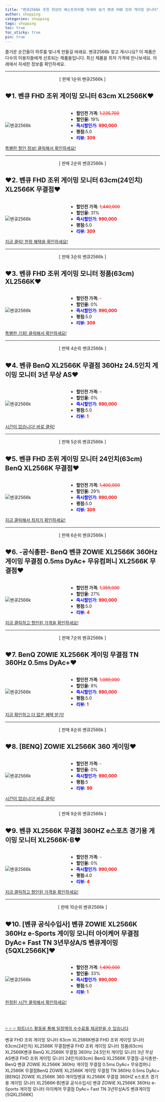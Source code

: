 ```yaml
---
title: "벤큐2566k 추천 최상의 베스트아이템 자세히 보기 벤큐 FHD 조위 게이밍 모니터"
author: shopping
categories: shopping
tags: shopping
toc: true
toc_sticky: true
pin: true
---
```

즐거운 순간들이 하루를 빛나게 만들길 바래요. 벤큐2566k 찾고 계시나요? 이 제품은 다수의 이용자들에게 선호되는 제품들입니다. 최신 제품을 최저 가격에 만나보세요. 아래에서 자세한 정보를 확인하세요.

---
<p class="toplist" style="margin: 0 auto; display: block; width: fit-content;">[ 판매 1순위 벤큐2566k ]</p>

<h2><strong>❤️1. 벤큐 FHD 조위 게이밍 모니터 63cm XL2566K❤️</strong></h2>

<div style="display: flex; align-items: center;">
    <div style="flex: 0.4;">
        <img src="https://thumbnail8.coupangcdn.com/thumbnails/remote/230x230ex/image/vendor_inventory/b473/bbefd9f9d67c164d7e34eb48189b5c9d71ff450c43bbdf1d014fd02a2bbd.jpg" alt="벤큐2566k" style="max-width: 100%;">
    </div>
    <div style="flex: 0.6; margin-left: 10px;">
        <ul>
            <li><strong>할인전 가격:</strong> <del style="color: red;">1,235,700</del></li>
            <li><strong>할인율:</strong> 19%</li>
            <li><span style='color:blue'><strong>즉시할인가:</strong></span> <span style='color:red'><strong>990,000</strong></span></li>
            <li><strong>평점:</strong>5.0</li>
            <li><span style='color:blue'><strong>리뷰:</strong></span> <span style='color:red'><strong>309</strong></span></li>
        </ul>
    </div>
</div>
<div class="center">
    <a href="https://William4Davisa.github.io?lptag=AF9450613&subid=githubio&pageKey=6371009128&traceid=V0-153&itemId=19280854406&vendorItemId=90775471405" class="myButton">
        특별한 할인 정보! 클릭해서 확인하세요!
    </a>
</div>


---
<p class="toplist" style="margin: 0 auto; display: block; width: fit-content;">[ 판매 2순위 벤큐2566k ]</p>

<h2><strong>❤️2. 벤큐 FHD 조위 게이밍 모니터 63cm(24인치) XL2566K 무결점❤️</strong></h2>

<div style="display: flex; align-items: center;">
    <div style="flex: 0.4;">
        <img src="https://thumbnail7.coupangcdn.com/thumbnails/remote/230x230ex/image/vendor_inventory/4ca6/d93c4d37658d2ae6c385190f55c3a2a0d608a28fe39b84c7e43032e13816.jpg" alt="벤큐2566k" style="max-width: 100%;">
    </div>
    <div style="flex: 0.6; margin-left: 10px;">
        <ul>
            <li><strong>할인전 가격:</strong> <del style="color: red;">1,440,000</del></li>
            <li><strong>할인율:</strong> 31%</li>
            <li><span style='color:blue'><strong>즉시할인가:</strong></span> <span style='color:red'><strong>990,000</strong></span></li>
            <li><strong>평점:</strong>5.0</li>
            <li><span style='color:blue'><strong>리뷰:</strong></span> <span style='color:red'><strong>309</strong></span></li>
        </ul>
    </div>
</div>
<div class="center">
    <a href="https://William4Davisa.github.io?lptag=AF9450613&subid=githubio&pageKey=6371009128&traceid=V0-153&itemId=23252453340&vendorItemId=90284856255" class="myButton">
        지금 클릭! 한정 혜택을 확인하세요!
    </a>
</div>


---
<p class="toplist" style="margin: 0 auto; display: block; width: fit-content;">[ 판매 3순위 벤큐2566k ]</p>

<h2><strong>❤️3. 벤큐 FHD 조위 게이밍 모니터 정품(63cm) XL2566K❤️</strong></h2>

<div style="display: flex; align-items: center;">
    <div style="flex: 0.4;">
        <img src="https://thumbnail6.coupangcdn.com/thumbnails/remote/230x230ex/image/vendor_inventory/000d/c90f1bca4a24234757d2754480d2b6393216c56d4055fd3917942e403e79.jpg" alt="벤큐2566k" style="max-width: 100%;">
    </div>
    <div style="flex: 0.6; margin-left: 10px;">
        <ul>
            <li><strong>할인전 가격:</strong> <del style="color: red;">-</del></li>
            <li><strong>할인율:</strong> 0%</li>
            <li><span style='color:blue'><strong>즉시할인가:</strong></span> <span style='color:red'><strong>990,000</strong></span></li>
            <li><strong>평점:</strong>5.0</li>
            <li><span style='color:blue'><strong>리뷰:</strong></span> <span style='color:red'><strong>309</strong></span></li>
        </ul>
    </div>
</div>
<div class="center">
    <a href="https://William4Davisa.github.io?lptag=AF9450613&subid=githubio&pageKey=6371009128&traceid=V0-153&itemId=21761403821&vendorItemId=90302680253" class="myButton">
        특별한 기회! 클릭해서 확인하세요!
    </a>
</div>


---
<p class="toplist" style="margin: 0 auto; display: block; width: fit-content;">[ 판매 4순위 벤큐2566k ]</p>

<h2><strong>❤️4. 벤큐 BenQ XL2566K 무결점 360Hz 24.5인치 게이밍 모니터 3년 무상 AS❤️</strong></h2>

<div style="display: flex; align-items: center;">
    <div style="flex: 0.4;">
        <img src="https://thumbnail8.coupangcdn.com/thumbnails/remote/230x230ex/image/vendor_inventory/ccf5/74a58273f22b16daa79dbaac567502360c97bbfd608997ec346e6aadade0.jpg" alt="벤큐2566k" style="max-width: 100%;">
    </div>
    <div style="flex: 0.6; margin-left: 10px;">
        <ul>
            <li><strong>할인전 가격:</strong> <del style="color: red;">-</del></li>
            <li><strong>할인율:</strong> 0%</li>
            <li><span style='color:blue'><strong>즉시할인가:</strong></span> <span style='color:red'><strong>990,000</strong></span></li>
            <li><strong>평점:</strong>5.0</li>
            <li><span style='color:blue'><strong>리뷰:</strong></span> <span style='color:red'><strong>1</strong></span></li>
        </ul>
    </div>
</div>
<div class="center">
    <a href="https://William4Davisa.github.io?lptag=AF9450613&subid=githubio&pageKey=8129231758&traceid=V0-153&itemId=23083345952&vendorItemId=90116836097" class="myButton">
        시간이 없습니다! 바로 클릭!
    </a>
</div>


---
<p class="toplist" style="margin: 0 auto; display: block; width: fit-content;">[ 판매 5순위 벤큐2566k ]</p>

<h2><strong>❤️5. 벤큐 FHD 조위 게이밍 모니터 24인치(63cm) BenQ XL2566K 무결점❤️</strong></h2>

<div style="display: flex; align-items: center;">
    <div style="flex: 0.4;">
        <img src="https://thumbnail7.coupangcdn.com/thumbnails/remote/230x230ex/image/vendor_inventory/4ca6/d93c4d37658d2ae6c385190f55c3a2a0d608a28fe39b84c7e43032e13816.jpg" alt="벤큐2566k" style="max-width: 100%;">
    </div>
    <div style="flex: 0.6; margin-left: 10px;">
        <ul>
            <li><strong>할인전 가격:</strong> <del style="color: red;">1,400,000</del></li>
            <li><strong>할인율:</strong> 29%</li>
            <li><span style='color:blue'><strong>즉시할인가:</strong></span> <span style='color:red'><strong>990,000</strong></span></li>
            <li><strong>평점:</strong>5.0</li>
            <li><span style='color:blue'><strong>리뷰:</strong></span> <span style='color:red'><strong>309</strong></span></li>
        </ul>
    </div>
</div>
<div class="center">
    <a href="https://William4Davisa.github.io?lptag=AF9450613&subid=githubio&pageKey=6371009128&traceid=V0-153&itemId=23284733022&vendorItemId=90317009250" class="myButton">
        지금 클릭해서 최저가 확인하세요!
    </a>
</div>


---
<p class="toplist" style="margin: 0 auto; display: block; width: fit-content;">[ 판매 6순위 벤큐2566k ]</p>

<h2><strong>❤️6. -공식총판- BenQ 벤큐 ZOWIE XL2566K 360Hz 게이밍 무결점 0.5ms DyAc+ 무유컴퍼니 XL2566K 무결점❤️</strong></h2>

<div style="display: flex; align-items: center;">
    <div style="flex: 0.4;">
        <img src="https://thumbnail8.coupangcdn.com/thumbnails/remote/230x230ex/image/vendor_inventory/4dd9/b0376bc908d396de904d1ea9d4db595fc82da9d04ad4e298d3ea96c6a736.jpg" alt="벤큐2566k" style="max-width: 100%;">
    </div>
    <div style="flex: 0.6; margin-left: 10px;">
        <ul>
            <li><strong>할인전 가격:</strong> <del style="color: red;">1,359,000</del></li>
            <li><strong>할인율:</strong> 27%</li>
            <li><span style='color:blue'><strong>즉시할인가:</strong></span> <span style='color:red'><strong>990,000</strong></span></li>
            <li><strong>평점:</strong>5.0</li>
            <li><span style='color:blue'><strong>리뷰:</strong></span> <span style='color:red'><strong>4</strong></span></li>
        </ul>
    </div>
</div>
<div class="center">
    <a href="https://William4Davisa.github.io?lptag=AF9450613&subid=githubio&pageKey=6980888946&traceid=V0-153&itemId=17051962776&vendorItemId=87049886707" class="myButton">
        지금 클릭하고 할인된 가격을 확인하세요!
    </a>
</div>


---
<p class="toplist" style="margin: 0 auto; display: block; width: fit-content;">[ 판매 7순위 벤큐2566k ]</p>

<h2><strong>❤️7. BenQ ZOWIE XL2566K 게이밍 무결점 TN 360Hz 0.5ms DyAc+❤️</strong></h2>

<div style="display: flex; align-items: center;">
    <div style="flex: 0.4;">
        <img src="https://thumbnail6.coupangcdn.com/thumbnails/remote/230x230ex/image/vendor_inventory/e08a/81d8e4b8ee42d986b6d3c986871662d2907bc4d1438817d511ebd6fafd91.jpg" alt="벤큐2566k" style="max-width: 100%;">
    </div>
    <div style="flex: 0.6; margin-left: 10px;">
        <ul>
            <li><strong>할인전 가격:</strong> <del style="color: red;">1,089,000</del></li>
            <li><strong>할인율:</strong> 9%</li>
            <li><span style='color:blue'><strong>즉시할인가:</strong></span> <span style='color:red'><strong>990,000</strong></span></li>
            <li><strong>평점:</strong>5.0</li>
            <li><span style='color:blue'><strong>리뷰:</strong></span> <span style='color:red'><strong>1</strong></span></li>
        </ul>
    </div>
</div>
<div class="center">
    <a href="https://William4Davisa.github.io?lptag=AF9450613&subid=githubio&pageKey=6981785868&traceid=V0-153&itemId=17057388075&vendorItemId=84231748156" class="myButton">
        지금 확인하고 더 많은 혜택 받기!
    </a>
</div>


---
<p class="toplist" style="margin: 0 auto; display: block; width: fit-content;">[ 판매 8순위 벤큐2566k ]</p>

<h2><strong>❤️8. [BENQ] ZOWIE XL2566K 360 게이밍❤️</strong></h2>

<div style="display: flex; align-items: center;">
    <div style="flex: 0.4;">
        <img src="https://thumbnail8.coupangcdn.com/thumbnails/remote/230x230ex/image/vendor_inventory/91e1/05461d225f64cf6349d717a40d7d9435d6832d983a8917e82b59d381d777.jpg" alt="벤큐2566k" style="max-width: 100%;">
    </div>
    <div style="flex: 0.6; margin-left: 10px;">
        <ul>
            <li><strong>할인전 가격:</strong> <del style="color: red;">-</del></li>
            <li><strong>할인율:</strong> 0%</li>
            <li><span style='color:blue'><strong>즉시할인가:</strong></span> <span style='color:red'><strong>990,000</strong></span></li>
            <li><strong>평점:</strong>5</li>
            <li><span style='color:blue'><strong>리뷰:</strong></span> <span style='color:red'><strong>99</strong></span></li>
        </ul>
    </div>
</div>
<div class="center">
    <a href="https://William4Davisa.github.io?lptag=AF9450613&subid=githubio&pageKey=7030161707&traceid=V0-153&itemId=17347117506&vendorItemId=84517518590" class="myButton">
        시간이 없습니다! 바로 클릭!
    </a>
</div>


---
<p class="toplist" style="margin: 0 auto; display: block; width: fit-content;">[ 판매 9순위 벤큐2566k ]</p>

<h2><strong>❤️9. 벤큐 XL2566K 무결점 360HZ e스포츠 경기용 게이밍 모니터 XL2566K-B❤️</strong></h2>

<div style="display: flex; align-items: center;">
    <div style="flex: 0.4;">
        <img src="https://thumbnail8.coupangcdn.com/thumbnails/remote/230x230ex/image/vendor_inventory/91e1/05461d225f64cf6349d717a40d7d9435d6832d983a8917e82b59d381d777.jpg" alt="벤큐2566k" style="max-width: 100%;">
    </div>
    <div style="flex: 0.6; margin-left: 10px;">
        <ul>
            <li><strong>할인전 가격:</strong> <del style="color: red;">-</del></li>
            <li><strong>할인율:</strong> 0%</li>
            <li><span style='color:blue'><strong>즉시할인가:</strong></span> <span style='color:red'><strong>990,000</strong></span></li>
            <li><strong>평점:</strong>4.0</li>
            <li><span style='color:blue'><strong>리뷰:</strong></span> <span style='color:red'><strong>4</strong></span></li>
        </ul>
    </div>
</div>
<div class="center">
    <a href="https://William4Davisa.github.io?lptag=AF9450613&subid=githubio&pageKey=6981732123&traceid=V0-153&itemId=17057049256&vendorItemId=87172855101" class="myButton">
        지금 클릭하고 할인된 가격을 확인하세요!
    </a>
</div>


---
<p class="toplist" style="margin: 0 auto; display: block; width: fit-content;">[ 판매 10순위 벤큐2566k ]</p>

<h2><strong>❤️10. [벤큐 공식수입사] 벤큐 ZOWIE XL2566K 360Hz e-Sports 게이밍 모니터 아이케어 무결점 DyAc+ Fast TN 3년무상A/S 벤큐게이밍{5QXL2566K]❤️</strong></h2>

<div style="display: flex; align-items: center;">
    <div style="flex: 0.4;">
        <img src="https://thumbnail6.coupangcdn.com/thumbnails/remote/230x230ex/image/vendor_inventory/416d/41e6c47e424752273884f76dd1590c8a3df3c341de8bd7cfed1b0176f3e5.jpg" alt="벤큐2566k" style="max-width: 100%;">
    </div>
    <div style="flex: 0.6; margin-left: 10px;">
        <ul>
            <li><strong>할인전 가격:</strong> <del style="color: red;">1,490,000</del></li>
            <li><strong>할인율:</strong> 33%</li>
            <li><span style='color:blue'><strong>즉시할인가:</strong></span> <span style='color:red'><strong>990,000</strong></span></li>
            <li><strong>평점:</strong>5.0</li>
            <li><span style='color:blue'><strong>리뷰:</strong></span> <span style='color:red'><strong>1</strong></span></li>
        </ul>
    </div>
</div>
<div class="center">
    <a href="https://William4Davisa.github.io?lptag=AF9450613&subid=githubio&pageKey=6993587553&traceid=V0-153&itemId=17124752781&vendorItemId=85129292447" class="myButton">
        한정된 시간! 클릭해서 확인하세요!
    </a>
</div>

<br><br><br>[💦 💦 💦 파트너스 활동을 통해 일정액의 수수료를 제공받을 수 있습니다](https://link.coupang.com/a/bcpT2c)<br><br>벤큐 FHD 조위 게이밍 모니터 63cm XL2566K벤큐 FHD 조위 게이밍 모니터 63cm(24인치) XL2566K 무결점벤큐 FHD 조위 게이밍 모니터 정품(63cm) XL2566K벤큐 BenQ XL2566K 무결점 360Hz 24.5인치 게이밍 모니터 3년 무상 AS벤큐 FHD 조위 게이밍 모니터 24인치(63cm) BenQ XL2566K 무결점-공식총판- BenQ 벤큐 ZOWIE XL2566K 360Hz 게이밍 무결점 0.5ms DyAc+ 무유컴퍼니 XL2566K 무결점BenQ ZOWIE XL2566K 게이밍 무결점 TN 360Hz 0.5ms DyAc+[BENQ] ZOWIE XL2566K 360 게이밍벤큐 XL2566K 무결점 360HZ e스포츠 경기용 게이밍 모니터 XL2566K-B[벤큐 공식수입사] 벤큐 ZOWIE XL2566K 360Hz e-Sports 게이밍 모니터 아이케어 무결점 DyAc+ Fast TN 3년무상A/S 벤큐게이밍{5QXL2566K]